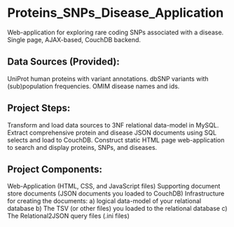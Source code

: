 # Proteins_SNPs_Disease_Application
Web-application for exploring rare coding SNPs associated with a disease. Single page, AJAX-based, CouchDB backend.

## Data Sources (Provided):
UniProt human proteins with variant annotations. dbSNP variants with (sub)population frequencies. OMIM disease names and ids.

## Project Steps:
Transform and load data sources to 3NF relational data-model in MySQL.
Extract comprehensive protein and disease JSON documents using SQL selects and load to CouchDB.
Construct static HTML page web-application to search and display proteins, SNPs, and diseases.

## Project Components:
Web-Application (HTML, CSS, and JavaScript files)
Supporting document store documents (JSON documents you loaded to CouchDB)
Infrastructure for creating the documents: a) logical data-model of your relational database b) The TSV (or other files) you loaded to the relational database c) The Relational2JSON query files (.ini files)
